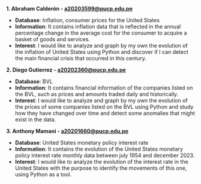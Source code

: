 **1. Abraham Calderón - a20203599@pucp.edu.pe**
- **Database**: Inflation, consumer prices for the United States
- **Information**:
It contains inflation data that is reflected in the annual percentage change in the average cost for the consumer to acquire a basket of goods and services.
- **Interest**:
I would like to analyze and graph by my own the evolution of the inflation of United States using Python and discover if I can detect the main financial crisis that occurred in this century.

**2. Diego Gutierrez - a20202360@pucp.edu.pe**
- **Database**: BVL
- **Information**:
It contains financial information of the companies listed on the BVL, such as prices and amounts traded daily and historically.  
- **Interest**:
I would like to analyze and graph by my own the evolution of the prices of some companies listed on the BVL using Python and study how they have changed over time and detect some anomalies that might exist in the data.

**3. Anthony Mamani - a20201660@pucp.edu.pe**
- **Database**: United States monetary policy interest rate
- **Information**:
It contains the evolution of the United States monetary policy interest rate monthly data between july 1954 and december 2023.
- **Interest**:
I would like to analyze the evolution of the interest rate in the United States with the purpose to identify the movements of this one, using Python as a tool.
